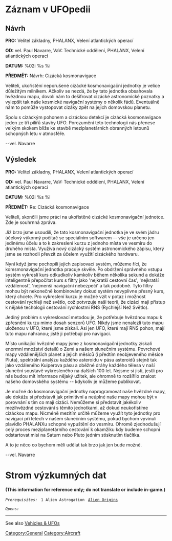 # Záznam v UFOpedii

## Návrh

**PRO:** Velitel základny, PHALANX, Velení atlantických operací

**OD:** vel. Paul Navarre, VaV: Technické oddělení, PHALANX, Velení
atlantických operací

**DATUM:** %02i %s %i

**PŘEDMĚT:** Návrh: Cizácká kosmonavigace

Veliteli, ukořistění neporušené cizácké kosmonavigační jednotky je
velice důležitým milníkem. Ačkoliv se nezdá, že by tato jednotka
obsahovala hvězdnou mapu, dovolí nám to dešifrovat cizácké astronomické
poznatky a vylepšit tak naše kosmické navigační systémy o několik řádů.
Eventuálně nám to pomůže vystopovat cizáky zpět na jejich domovskou
planetu.

Spolu s cizáckým pohonem a cizáckou detekcí je cizácká kosmonavigace
jeden ze tří pilířů stavby UFO. Porozumění této technologii nás přenese
velkým skokem blíže ke stavbě meziplanetárních obranných letounů
schopných letu v atmosféře.

--vel. Navarre

## Výsledek

**PRO:** Velitel základny, PHALANX, Velení atlantických operací

**OD:** vel. Paul Navarre, VaV: Technické oddělení, PHALANX, Velení
atlantických operací

**DATUM:** %02i %s %i

**PŘEDMĚT:** Re: Cizácká kosmonavigace

Veliteli, skončili jsme práci na ukořistěné cizácké kosmonavigační
jednotce. Zde je souhrnná zpráva.

Již brzo jsme usoudili, že tato kosmonavigační jednotka je ve svém jádru
účelový výkonný počítač se speciálním softwarem -- vše je určeno jen
jedinému účelu a to k zakreslení kurzu z jednoho místa ve vesmíru do
druhého místa. Využívá nový cizácký systém astronomického zápisu, který
jsme se rozhodli převzít za účelem využití cizáckého hardwaru.

Nyní když jsme pochopili jejich zapisovací systém, můžeme říci, že
komsmonavigační jednotka pracuje skvěle. Po obdržení správného vstupu
systém vykreslí kurs odkudkoliv kamkoliv během několika sekund a dokáže
inteligentně přepočítat kurs s filtry jako 'nejkratší cestovní čas',
'nejkratší vzdálenost', 'nejmenší navigační nebezpečí' a tak podobně.
Tyto filtry mohou být nekonečně kombinovány dokud systém nevyplivne
přesný kurs, který chcete. Pro vykreslení kurzu je možné vzít v potaz i
možnost cestování rychleji než světlo, což potvrzuje naši teorii, že
cizáci maji přístup k nějaké techologii cestování rychlostmi RNS
(Rychlejší Než Světlo).

Jediný problém s vykreslovací metodou je, že potřebuje hvězdnou mapu k
zpřesnění kurzu mimo dosah senzorů UFO. Nikdy jsme nenalezli tuto mapu
uloženou v UFO, které jsme získali. Asi jen UFO, které mají RNS pohon,
mají tuto mapu nahranou; jistě ji potřebují pro navigaci.

Místo unikající hvězdné mapy jsme z kosmonavigační jednotky získali
enormní množství detailů o Zemi a našem slunečním systému. Povrchové
mapy vzdálenějších planet a jejich měsíců (i předtím neobjeveného měsíce
Pluta), spektrální analýzu každého asteroidu v pásu asteroidů stejně tak
jako vzdáleného Kuiperova pásu a oběžné dráhy každého tělesa v naší
sluneční soustavě vykresleného na dalších 100 let. Nejsme si jisti,
jestli pro nás budou mít informace nějaký užitek, ale ohromně to
rozšířilo znalost našeho domovského systému -- kdykoliv je můžeme
publikovat.

Je možné do kosmonavigační jednotky naprogramovat naše hvězdné mapy, ale
dokážu si představit jak primitivní a neúplné naše mapy mohou být v
porovnání s tím co mají cizáci. Nemůžeme si představit jakékoliv
mezihvězdné cestování s těmito jednotkami, až dokud neukořistíme
cizáckou mapu. Nicméně mezitím určitě můžeme využít tyto jednotky pro
navigaci při letech v našem slunečním systému, pokud bychom vyvinuli
plavidlo PHALANXu schopné vypuštění do vesmíru. Ohromě zjednodušují celý
proces meziplanetárního cestování k okamžiku kdy budeme schopni
odstartovat misi na Saturn nebo Pluto jedním stisknutím tlačítka.

A to je něco co bychom měli udělat tak brzo jak jen bude možné.

--vel. Navarre

# Strom výzkumných dat

**(This information for reference only; do not translate or include
in-game.)**

*`Prerequisites:`*
` 1 Alien Astrogation`
` `[`Alien Origins`](Research/Alien_Origins "wikilink")

*`Opens:`*

------------------------------------------------------------------------

See also [Vehicles & UFOs](Vehicles_&_UFOs "wikilink")

[Category:General](Category:General "wikilink")
[Category:Aircraft](Category:Aircraft "wikilink")